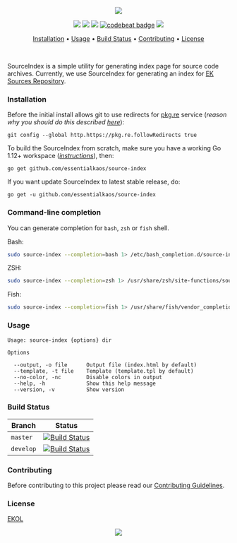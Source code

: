 <p align="center"><a href="#readme"><img src="https://gh.kaos.st/source-index.svg"/></a></p>

<p align="center">
  <a href="https://travis-ci.com/essentialkaos/source-index"><img src="https://travis-ci.com/essentialkaos/source-index.svg"></a>
  <a href="https://github.com/essentialkaos/source-index/actions?query=workflow%3ACodeQL"><img src="https://github.com/essentialkaos/source-index/workflows/CodeQL/badge.svg" /></a>
  <a href="https://goreportcard.com/report/github.com/essentialkaos/source-index"><img src="https://goreportcard.com/badge/github.com/essentialkaos/source-index"></a>
  <a href="https://codebeat.co/projects/github-com-essentialkaos-source-index-master"><img alt="codebeat badge" src="https://codebeat.co/badges/dec317bf-9da2-4d56-ab9b-a31dde545285" /></a>
  <a href="https://essentialkaos.com/ekol"><img src="https://gh.kaos.st/ekol.svg"></a>
</p>

<p align="center"><a href="#installation">Installation</a> • <a href="#usage">Usage</a> • <a href="#build-status">Build Status</a> • <a href="#contributing">Contributing</a> • <a href="#license">License</a></p>

</br>

SourceIndex is a simple utility for generating index page for source code archives. Currently, we use SourceIndex for generating an index for [EK Sources Repository](https://source.kaos.st).

### Installation

Before the initial install allows git to use redirects for [pkg.re](https://github.com/essentialkaos/pkgre) service (_reason why you should do this described [here](https://github.com/essentialkaos/pkgre#git-support)_):

```
git config --global http.https://pkg.re.followRedirects true
```

To build the SourceIndex from scratch, make sure you have a working Go 1.12+ workspace (_[instructions](https://golang.org/doc/install)_), then:

```
go get github.com/essentialkaos/source-index
```

If you want update SourceIndex to latest stable release, do:

```
go get -u github.com/essentialkaos/source-index
```

### Command-line completion

You can generate completion for `bash`, `zsh` or `fish` shell.

Bash:
```bash
sudo source-index --completion=bash 1> /etc/bash_completion.d/source-index
```


ZSH:
```bash
sudo source-index --completion=zsh 1> /usr/share/zsh/site-functions/source-index
```


Fish:
```bash
sudo source-index --completion=fish 1> /usr/share/fish/vendor_completions.d/source-index.fish
```

### Usage

```
Usage: source-index {options} dir

Options

  --output, -o file      Output file (index.html by default)
  --template, -t file    Template (template.tpl by default)
  --no-color, -nc        Disable colors in output
  --help, -h             Show this help message
  --version, -v          Show version

```

### Build Status

| Branch | Status |
|------------|--------|
| `master` | [![Build Status](https://travis-ci.com/essentialkaos/source-index.svg?branch=master)](https://travis-ci.com/essentialkaos/source-index) |
| `develop` | [![Build Status](https://travis-ci.com/essentialkaos/source-index.svg?branch=develop)](https://travis-ci.com/essentialkaos/source-index) |

### Contributing

Before contributing to this project please read our [Contributing Guidelines](https://github.com/essentialkaos/contributing-guidelines#contributing-guidelines).

### License

[EKOL](https://essentialkaos.com/ekol)

<p align="center"><a href="https://essentialkaos.com"><img src="https://gh.kaos.st/ekgh.svg"/></a></p>
